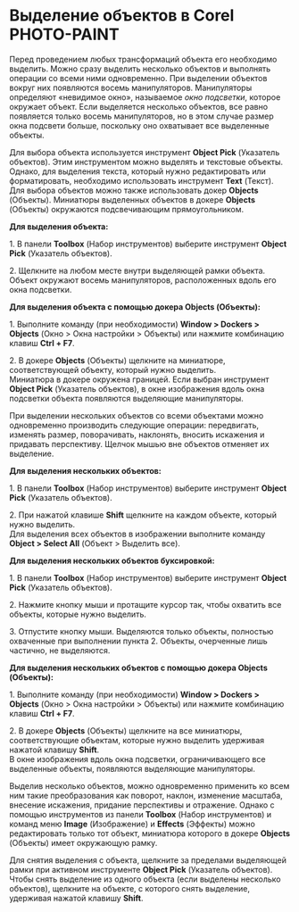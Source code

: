# Выделение объектов в Corel PHOTO-PAINT

Перед проведением любых трансформаций объекта его необходимо выделить. Можно сразу выделить несколько объектов и выполнять операции со всеми ними одновременно. При выделении объектов вокруг них появляются восемь манипуляторов. Манипуляторы определяют «невидимое окно», называемое _окно подсветки_, которое окружает объект. Если выделяется несколько объектов, все равно появляется только восемь манипуляторов, но в этом случае размер окна подсвети больше, поскольку оно охватывает все выделенные объекты.

Для выбора объекта используется инструмент **Object Pick** (Указатель объектов). Этим инструментом можно выделять и текстовые объекты. Однако, для выделения текста, который нужно редактировать или форматировать, необходимо использовать инструмент **Text** (Текст). Для выбора объектов можно также использовать докер **Objects** (Объекты). Миниатюры выделенных объектов в докере **Objects** (Объекты) окружаются подсвечивающим прямоугольником.

**Для выделения объекта:**

1\. В панели **Toolbox** (Набор инструментов) выберите инструмент **Object Pick** (Указатель объектов).

2\. Щелкните на любом месте внутри выделяющей рамки объекта.  
Объект окружают восемь манипуляторов, расположенных вдоль его окна подсветки.

**Для выделения объекта с помощью докера Objects (Объекты):**

1\. Выполните команду (при необходимости) **Window > Dockers > Objects** (Окно > Окна настройки > Объекты) или нажмите комбинацию клавиш **Ctrl + F7**.

2\. В докере **Objects** (Объекты) щелкните на миниатюре, соответствующей объекту, который нужно выделить.  
Миниатюра в докере окружена границей. Если выбран инструмент **Object Pick** (Указатель объектов), в окне изображения вдоль окна подсветки объекта появляются выделяющие манипуляторы.

При выделении нескольких объектов со всеми объектами можно одновременно производить следующие операции: передвигать, изменять размер, поворачивать, наклонять, вносить искажения и придавать перспективу. Щелчок мышью вне объектов отменяет их выделение.

**Для выделения нескольких объектов:**

1\. В панели **Toolbox** (Набор инструментов) выберите инструмент **Object Pick** (Указатель объектов).

2\. При нажатой клавише **Shift** щелкните на каждом объекте, который нужно выделить.  
Для выделения всех объектов в изображении выполните команду **Object > Select All** (Объект > Выделить все).

**Для выделения нескольких объектов буксировкой:**

1\. В панели **Toolbox** (Набор инструментов) выберите инструмент **Object Pick** (Указатель объектов).

2\. Нажмите кнопку мыши и протащите курсор так, чтобы охватить все объекты, которые нужно выделить.

3\. Отпустите кнопку мыши. Выделяются только объекты, полностью охваченные при выполнении пункта 2\. Объекты, очерченные лишь частично, не выделяются.

**Для выделения нескольких объектов с помощью докера Objects (Объекты):**

1\. Выполните команду (при необходимости) **Window > Dockers > Objects** (Окно > Окна настройки > Объекты) или нажмите комбинацию клавиш **Ctrl + F7**.

2\. В докере **Objects** (Объекты) щелкните на все миниатюры, соответствующие объектам, которые нужно выделить удерживая нажатой клавишу **Shift**.  
В окне изображения вдоль окна подсветки, ограничивающего все выделенные объекты, появляются выделяющие манипуляторы.

Выделив несколько объектов, можно одновременно применить ко всем ним такие преобразования как поворот, наклон, изменение масштаба, внесение искажения, придание перспективы и отражение. Однако с помощью инструментов из панели **Toolbox** (Набор инструментов) и команд меню **Image** (Изображение) и **Effects** (Эффекты) можно редактировать только тот объект, миниатюра которого в докере **Objects** (Объекты) имеет окружающую рамку.

Для снятия выделения с объекта, щелкните за пределами выделяющей рамки при активном инструменте **Object Pick** (Указатель объектов). Чтобы снять выделение из одного объекта (если выделены несколько объектов), щелкните на объекте, с которого снять выделение, удерживая нажатой клавишу **Shift**.